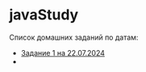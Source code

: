 # javaStudy
Список домашних заданий по датам:
 - [Задание 1 на 22.07.2024](https://github.com/Semen300/JavaStudy/tree/6d112f7fee5e8730242a6046cdd110e565c8bd95)
 - 
